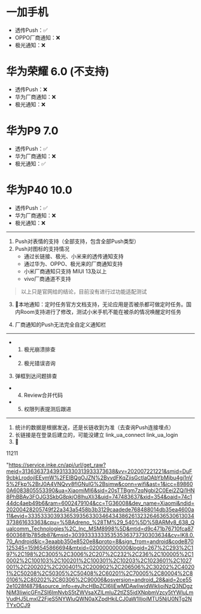# 一加手机

- 透传Push：✅
- OPPO厂商通知：❌
- 极光通知：❌

# 华为荣耀 6.0 (不支持)

- 透传Push：❌
- 华为厂商通知：❌
- 极光通知：❌

# 华为P9 7.0

- 透传Push：✅
- 华为厂商通知：❌
- 极光通知：✅

# 华为P40 10.0
- 透传Push：✅
- 华为厂商通知：❌
- 极光通知：❌

-----------------


1. Push对表情的支持（全部支持，包含全部Push类型）
2. Push对图标的支持情况
    - 通过长链接、极光、小米来的透传通知支持
    - 通过华为、OPPO、极光来的厂商通知支持
    - 小米厂商通知只支持 MIUI 13及以上
    - vivo厂商通道不支持

> 以上只是官网给的结论，目前没有进行过功能适配测试

3. 本地通知：定时任务官方文档支持，无论应用是否被杀都可做定时任务。国内Room支持进行了修改，测试小米手机不能在被杀的情况唤醒定时任务

4. 厂商通知的Push无法完全自定义通知栏


-----------------

- 1. 极光崩溃排查
- 2. 极光错误咨询
3. 弹框到达问题排查
- 4. Review合并代码
- 5. 权限列表提测后跟进

------------------

1. 统计的数据是根据发送，还是长链收到为准（去查询Push连接埋点）
2. 长链接是在登录后建立的，可能没建立 link_ua_connect link_ua_login
3. 


11211

"https://service.inke.cn/api/url/get_raw?meid=313636373439313330313933373638&vv=202007221221&smid=DuF9cbkLrodojIEEymW%2FEIBQgOJZN%2BvvdFKqZjisGctlaOAbYbMjbu4gi1nV5%2Fkp%2BrJ0A4VNQvv8fIGNulG%2Bsimw&conn=wifi&ast=1&icc=898600A6083805553390&ua=XiaomiMI6&sid=20sTTBgm7zqNgbi2C0Eei2ZQi1HN8PhBBAv3FOJG3SkbG8pkjO8lhuXIi3&uid=747483637&xid=354&oaid=74c144dc4aeb49b6&ram=6002479104&cc=TG36008&dev_name=Xiaomi&ndid=20200428205749f22a343a5458b3b3129caadede768488014db35ea4600a11&evid=3335333039336539356330346434386261323264636530613034373861633363&cpu=%5BAdreno_%28TM%29_540%5D%5BARMv8_638_Qualcomm_Technologies%2C_Inc_MSM8998%5D&mtid=d9c471b76710fca876003681b785db87&msid=303933333335353536373730303634&cv=IK8.0.70_Android&lc=3eaabb350e8520e8&proto=8&sign_from=android&code870125345=1596545866694&mtxid=020000000000&logid=267%2C293%2C197%2C198%2C3005%2C3006%2C207%2C232%2C236%2C100005%2C10002%2C100103%2C100201%2C100301%2C10203%2C1023601%2C1027001%2C200202%2C200401%2C200902%2C206506%2C30202%2C40201%2C50208%2C50305%2C50408%2C60201%2C70005%2C80004%2C80106%2C80202%2C80306%2C90006&osversion=android_28&aid=2ce552e1028f4879&source_info=eyJhcHBpZCI6IjEwMDAwIiwidWlkIjoiNzQ3NDgzNjM3IiwicGFnZSI6ImNvbS5tZWVsaXZlLmluZ2tlZS5idXNpbmVzcy5tYWluLmVudHJ5LmxlZ2FjeS5NYWluQWN0aXZpdHkiLCJ0aW1lIjoiMTU5NjU0NTg2NTYxOCJ9

